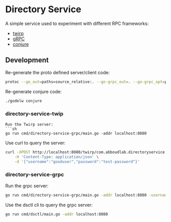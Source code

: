 # Directory Service

A simple service used to experiment with different RPC frameworks:
- [twirp](https://github.com/twitchtv/twirp)
- [gRPC](https://github.com/grpc/grpc-go)
- [conjure](https://github.com/palantir/conjure-go)

## Development

Re-generate the proto defined server/client code:
```sh
protoc --go_out=paths=source_relative:. --go-grpc_out=. --go-grpc_opt=paths=source_relative --twirp_out=paths=source_relative:. rpc/authservice
```

Re-generate conjure code:
```sh
./godelw conjure
```

### directory-service-twip
```
Run the Twirp server:
```sh
go run cmd/directory-service-grpc/main.go -addr localhost:8080
```

Use curl to query the server:
```sh
curl -XPOST http://localhost:8080/twirp/com.abboudlab.directoryservice.auth.AuthServiceV1/Login \
    -H 'Content-Type: application/json' \
    -d '{"username":"gooduser","password":"test-password"}'
```

### directory-service-grpc
Run the grpc server:
```sh
go run cmd/directory-service-grpc/main.go -addr localhost:8080 -username john -password doe
```

Use the dsctl cli to query the grpc server:
```sh
go run cmd/dsctl/main.go -addr localhost:8080
```
